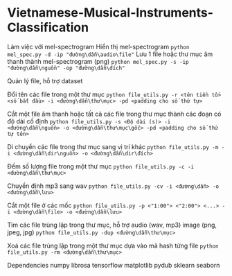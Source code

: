 # Vietnamese-Musical-Instruments-Classification

Làm việc với mel-spectrogram
Hiển thị mel-spectrogram
`python mel_spec.py -d -ip "đường\dẫn\audio\file"`
Lưu 1 file hoặc thư mục âm thanh thành mel-spectrogram (png)
`python mel_spec.py -s -ip "đường\dẫn\nguồn" -op "đường\dẫn\đích"`



Quản lý file, hỗ trợ dataset

Đổi tên các file trong một thư mục
`python file_utils.py -r <tên tiền tố> <số bắt đầu> -i <đường\dẫn\thư\mục> -pd <padding cho số thứ tự>`

Cắt một file âm thanh hoặc tất cả các file trong thư mục thành các đoạn có độ dài cố định
`python file_utils.py -s <Độ dài (s)> -i <đường\dẫn\nguồn> -o <đường\dẫn\thư\mục\gốc> -pd <padding cho số thứ tự tên>`

Di chuyển các file trong thư mục sang vị trí khác
`python file_utils.py -m -i <đường\dẫn\dir\nguồn> -o <đường\dẫn\dir\đích>`

Đếm số lượng file trong một thư mục
`python file_utils.py -c -i <đường\dẫn\thư\mục>`

Chuyển định mp3 sang wav
`python file_utils.py -cv -i <đường\dẫn> -o <đường\dẫn\lưu>`

Cắt một file ở các mốc
`python file_utils.py -p <"1:00"> <"2:00"> <...> -i <đường\dẫn\file> -o <đường\dẫn\lưu>`

Tìm các file trùng lập trong thư mục, hỗ trợ audio (wav, mp3) image (png, jpeg, jpg)
`python file_utils.py -dup <đường\dẫn\thư\mục>`

Xoá các file trùng lập trong một thư mục dựa vào mã hash từng file
`python file_utils.py -rm <đường\dẫn\thư\mục>`



Dependencies
numpy
librosa
tensorflow
matplotlib
pydub
sklearn
seaborn